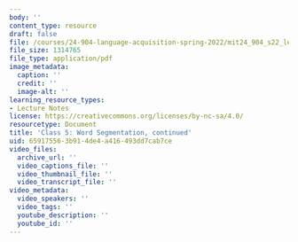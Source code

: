 ```yaml
---
body: ''
content_type: resource
draft: false
file: /courses/24-904-language-acquisition-spring-2022/mit24_904_s22_lec05.pdf
file_size: 1314765
file_type: application/pdf
image_metadata:
  caption: ''
  credit: ''
  image-alt: ''
learning_resource_types:
- Lecture Notes
license: https://creativecommons.org/licenses/by-nc-sa/4.0/
resourcetype: Document
title: 'Class 5: Word Segmentation, continued'
uid: 65917556-3b91-4de4-a416-493dd7cab7ce
video_files:
  archive_url: ''
  video_captions_file: ''
  video_thumbnail_file: ''
  video_transcript_file: ''
video_metadata:
  video_speakers: ''
  video_tags: ''
  youtube_description: ''
  youtube_id: ''
---
```


